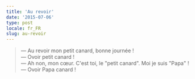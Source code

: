 ```yaml
---
title: 'Au revoir'
date: '2015-07-06'
type: post
locale: fr_FR
slug: au-revoir
---
```


> — Au revoir mon petit canard, bonne journée !  
> — Ovoir petit canard !  
> — Ah non, mon cœur. C'est toi, le "petit canard". Moi je suis "Papa" !  
> — Ovoir Papa canard !

